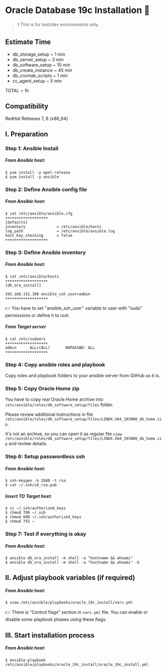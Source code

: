 # Oracle Database 19c Installation :rocket:

> :heavy_exclamation_mark: This is for test/dev environments only.

## Estimate Time

- db_storage_setup ~ 1  min
- db_server_setup ~ 3  min
- db_software_setup ~ 10 min 
- db_create_instance ~ 45 min
- db_crontab_scripts ~ 1 min
- cc_agent_setup ~ 5 min

TOTAL ~ 1h

## Compatibility

RedHat Releases 7, 8 (x86_64)

## I. Preparation

### Step 1: Ansible Install

##### From Ansible host:

```
$ yum install -y epel-release
$ yum install -y ansible
```
### Step 2: Define Ansible config file

##### From Ansible host:

```
$ cat /etc/ansible/ansible.cfg
+++++++++++++++++++
[defaults]
inventory              = /etc/ansible/hosts
log_path               = /etc/ansible/ansible.log
host_key_checking      = false
+++++++++++++++++++
```

### Step 3: Define Ansible inventory

##### From Ansible host:

```
$ cat /etc/ansible/hosts
+++++++++++++++++++
[db_ora_install]

192.168.152.100 ansible_ssh_user=admin
+++++++++++++++++++
```

:point_right: You have to set "ansible_ssh_user" variable to user with "sudo" permissions or define it to root.

##### From Target server

```
$ cat /etc/sudoers
+++++++++++++++++++
admin      ALL=(ALL)       NOPASSWD: ALL
+++++++++++++++++++
```

### Step 4: Copy ansible roles and playbook

Copy roles and playbook folders to your ansible server from GitHub as it is.

### Step 5: Copy Oracle Home zip

You have to copy real Oracle Home archive into `/etc/asnible/roles/db_software_setup/files` folder.

Please review additional instructions in file `/etc/asnible/roles/db_software_setup/files/LINUX.X64_193000_db_home.zip`.

It's not an archive, so you can open it as regular file `view /etc/asnible/roles/db_software_setup/files/LINUX.X64_193000_db_home.zip` and review details.

### Step 6: Setup passwordless ssh

##### From Ansible host:

```
$ ssh-keygen -b 2048 -t rsa 
$ cat ~/.ssh/id_rsa.pub
```

##### Insert TO Target host:

```
$ vi ~/.ssh/authorized_keys
$ chmod 700 ~/.ssh
$ chmod 600 ~/.ssh/authorized_keys
$ chmod 755 ~
```

### Step 7: Test if everything is okay

##### From Ansible host:

```
$ ansible db_ora_install -m shell -a "hostname && whoami"
$ ansible db_ora_install -m shell -a "hostname && whoami" -b
```

## II. Adjust playbook variables (if required)

##### From Ansible host:

```
$ view /etc/ansible/playbooks/oracle_19c_install/vars.yml
```

:point_right: There is "Control flags" section in `vars.yml` file. You can enable or disable some playbook phases using these flags.

## III. Start installation process

##### From Ansible host:

```
$ ansible-playbook /etc/ansible/playbooks/oracle_19c_install/oracle_19c_install.yml
```
